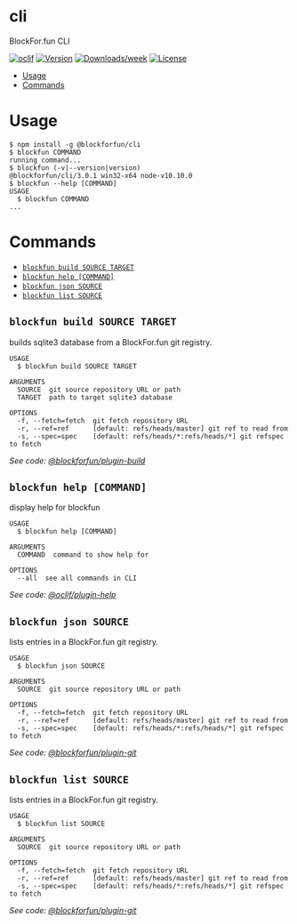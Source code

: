 cli
===

BlockFor.fun CLI

[![oclif](https://img.shields.io/badge/cli-oclif-brightgreen.svg)](https://oclif.io)
[![Version](https://img.shields.io/npm/v/@blockforfun/cli.svg)](https://npmjs.org/package/@blockforfun/cli)
[![Downloads/week](https://img.shields.io/npm/dw/@blockforfun/cli.svg)](https://npmjs.org/package/@blockforfun/cli)
[![License](https://img.shields.io/npm/l/@blockforfun/cli.svg)](https://github.com/blockforfun/cli/blob/master/package.json)

<!-- toc -->
* [Usage](#usage)
* [Commands](#commands)
<!-- tocstop -->
# Usage
<!-- usage -->
```sh-session
$ npm install -g @blockforfun/cli
$ blockfun COMMAND
running command...
$ blockfun (-v|--version|version)
@blockforfun/cli/3.0.1 win32-x64 node-v10.10.0
$ blockfun --help [COMMAND]
USAGE
  $ blockfun COMMAND
...
```
<!-- usagestop -->
# Commands
<!-- commands -->
* [`blockfun build SOURCE TARGET`](#blockfun-build-source-target)
* [`blockfun help [COMMAND]`](#blockfun-help-command)
* [`blockfun json SOURCE`](#blockfun-json-source)
* [`blockfun list SOURCE`](#blockfun-list-source)

## `blockfun build SOURCE TARGET`

builds sqlite3 database from a BlockFor.fun git registry.

```
USAGE
  $ blockfun build SOURCE TARGET

ARGUMENTS
  SOURCE  git source repository URL or path
  TARGET  path to target sqlite3 database

OPTIONS
  -f, --fetch=fetch  git fetch repository URL
  -r, --ref=ref      [default: refs/heads/master] git ref to read from
  -s, --spec=spec    [default: refs/heads/*:refs/heads/*] git refspec to fetch
```

_See code: [@blockforfun/plugin-build](https://github.com/blockforfun/cli/blob/v2.0.0/src\commands\build.js)_

## `blockfun help [COMMAND]`

display help for blockfun

```
USAGE
  $ blockfun help [COMMAND]

ARGUMENTS
  COMMAND  command to show help for

OPTIONS
  --all  see all commands in CLI
```

_See code: [@oclif/plugin-help](https://github.com/oclif/plugin-help/blob/v2.1.4/src\commands\help.ts)_

## `blockfun json SOURCE`

lists entries in a BlockFor.fun git registry.

```
USAGE
  $ blockfun json SOURCE

ARGUMENTS
  SOURCE  git source repository URL or path

OPTIONS
  -f, --fetch=fetch  git fetch repository URL
  -r, --ref=ref      [default: refs/heads/master] git ref to read from
  -s, --spec=spec    [default: refs/heads/*:refs/heads/*] git refspec to fetch
```

_See code: [@blockforfun/plugin-git](https://github.com/blockforfun/cli/blob/v0.2.0/src\commands\json.js)_

## `blockfun list SOURCE`

lists entries in a BlockFor.fun git registry.

```
USAGE
  $ blockfun list SOURCE

ARGUMENTS
  SOURCE  git source repository URL or path

OPTIONS
  -f, --fetch=fetch  git fetch repository URL
  -r, --ref=ref      [default: refs/heads/master] git ref to read from
  -s, --spec=spec    [default: refs/heads/*:refs/heads/*] git refspec to fetch
```

_See code: [@blockforfun/plugin-git](https://github.com/blockforfun/cli/blob/v0.2.0/src\commands\list.js)_
<!-- commandsstop -->
